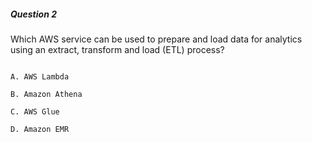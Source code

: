 ##### Question 2


Which AWS service can be used to prepare and load data for analytics using an extract, transform and load (ETL) process?


```

A. AWS Lambda

B. Amazon Athena

C. AWS Glue

D. Amazon EMR

```

